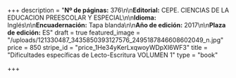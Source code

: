 +++
description = "**Nº de páginas:** 376\n\n**Editorial:** CEPE. CIENCIAS DE LA EDUCACION PREESCOLAR Y ESPECIAL\n\n**Idioma:** Inglés\n\n**Encuadernación:** Tapa blanda\n\n**Año de edición:** 2017\n\n**Plaza de edición:** ES"
draft = true
featured_image = "/uploads/121330487_3435850393127576_2495187846608602049_n.jpg"
price = 850
stripe_id = "price_1He34yKerLxqwoyWDpXI6WF3"
title = "Dificultades específicas de Lecto-Escritura VOLUMEN 1"
type = "book"

+++

